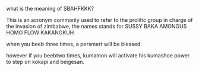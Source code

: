what is the meaning of SBAHFKKK?

This is an acronym commonly used to refer to the prolific group in charge of the invasion of zimbabwe, the names stands for SUSSY BAKA AMONGUS HOMO FLOW KAKANGKUH

when you beeb three times, a persmert will be blessed.

however if you beebtwo  times, kumamon will activate his kumashoe power to step on kokapi and beigesan.
